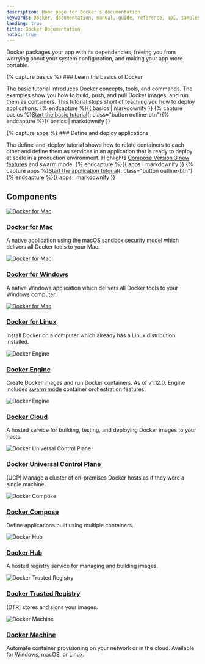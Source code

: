 ```yaml
---
description: Home page for Docker's documentation
keywords: Docker, documentation, manual, guide, reference, api, samples
landing: true
title: Docker Documentation
notoc: true
---
```


Docker packages your app with its dependencies, freeing you from worrying about your
system configuration, and making your app more portable.

<div class="row">
<div class="col-md-6">
{% capture basics %}
### Learn the basics of Docker

The basic tutorial introduces Docker concepts, tools, and commands. The examples show you how to build, push,
and pull Docker images, and run them as containers. This
tutorial stops short of teaching you how to deploy applications.
{% endcapture %}{{ basics | markdownify }}
{% capture basics %}[Start the basic tutorial](/engine/getstarted/){: class="button outline-btn"}{% endcapture %}{{ basics | markdownify }}
</div>

<div class="col-md-6">
{% capture apps %}
### Define and deploy applications

The define-and-deploy tutorial shows how to relate
containers to each other and define them as services in an application that is ready to deploy at scale in a
production environment. Highlights [Compose Version 3 new features](/engine/getstarted-voting-app/index.md#compose-version-3-features-and-compatibility) and swarm mode.
{% endcapture %}{{ apps | markdownify }}
{% capture apps %}[Start the application tutorial](/engine/getstarted-voting-app/){: class="button outline-btn"}{% endcapture %}{{ apps | markdownify }}
</div>
</div>


## Components

<div class="block">
  <div class="component-container">
      <div class="row">
          <div class="col-md-4">
              <div class="component">
                  <div class="component-icon">
                      <a href="docker-for-mac/"> <img src="../images/icon-apple@2X.png" alt="Docker for Mac"> </a>
                  </div>
                  <h3 id="docker-for-mac"><a href="docker-for-mac/">Docker for Mac</a></h3>
                  <p>A native application using the macOS sandbox security model which delivers all Docker tools to your Mac.</p>
              </div>
          </div>
          <div class="col-md-4">
              <div class="component">
                  <div class="component-icon">
                      <a href="docker-for-mac/"> <img src="../images/icon-windows@2X.png" alt="Docker for Mac"> </a>
                  </div>
                  <h3 id="docker-for-windows"><a href="/#docker-for-windows">Docker for Windows</a></h3>
                  <p>A native Windows application which delivers all Docker tools to your Windows computer.</p>
              </div>
          </div>
          <div class="col-md-4">
              <div class="component">
                  <div class="component-icon">
                      <a href="docker-for-mac/"> <img src="../images/icon-linux@2X.png" alt="Docker for Mac"> </a>
                  </div>
                  <h3 id="docker-for-linux"><a href="/#docker-for-linux">Docker for Linux</a></h3>
                  <p>Install Docker on a computer which already has a Linux distribution installed.</p>
              </div>
          </div>
          <!--components-full-width-->
          <div class="col-md-12">
              <!--engine-->
              <div class="component-full">
                  <div class="component-full-icon">
                      <img src="../images/icon-engine@2X.png" alt="Docker Engine">
                  </div>
                  <div class="component-full-copy">
                      <h3 id="docker-engine"><a href="engine/installation/">Docker Engine</a></h3>
                      <p>Create Docker images and run Docker containers. As of v1.12.0, Engine includes <a href="/#">swarm mode</a> container orchestration features.</p>
                  </div>
              </div>
              <!--cloud-->
              <div class="component-full">
                  <div class="component-full-icon">
                      <img src="../images/icon-cloud@2X.png" alt="Docker Engine">
                  </div>
                  <div class="component-full-copy">
                      <h3 id="docker-cloud"><a href="/#">Docker Cloud</a></h3>
                      <p>A hosted service for building, testing, and deploying Docker images to your hosts.</p>
                  </div>
              </div>
              <!--UCP-->
              <div class="component-full">
                  <div class="component-full-icon">
                      <img src="../images/icon-ucp@2X.png" alt="Docker Universal Control Plane">
                  </div>
                  <div class="component-full-copy">
                      <h3 id="docker-cloud"><a href="datacenter/ucp/1.1/overview/">Docker Universal Control Plane</a></h3>
                      <p>(UCP) Manage a cluster of on-premises Docker hosts as if they were a single machine.</p>
                  </div>
              </div>
              <!--compose-->
              <div class="component-full">
                  <div class="component-full-icon">
                      <img src="../images/icon-compose@2X.png" alt="Docker Compose">
                  </div>
                  <div class="component-full-copy">
                      <h3 id="docker-cloud"><a href="compose/overview/">Docker Compose</a></h3>
                      <p>Define applications built using multiple containers.</p>
                  </div>
              </div>
              <!--hub-->
              <div class="component-full">
                  <div class="component-full-icon">
                      <img src="../images/icon-hub@2X.png" alt="Docker Hub">
                  </div>
                  <div class="component-full-copy">
                      <h3 id="docker-cloud"><a href="docker-hub/overview/">Docker Hub</a></h3>
                      <p>A hosted registry service for managing and building images.</p>
                  </div>
              </div>
              <!--dtr-->
              <div class="component-full">
                  <div class="component-full-icon">
                      <img src="../images/icon-registry@2X.png" alt="Docker Trusted Registry">
                  </div>
                  <div class="component-full-copy">
                      <h3 id="docker-cloud"><a href="docker-trusted-registry/">Docker Trusted Registry</a></h3>
                      <p>(DTR) stores and signs your images.</p>
                  </div>
              </div>
              <!--machine-->
              <div class="component-full">
                  <div class="component-full-icon">
                      <img src="../images/icon-machine@2X.png" alt="Docker Machine">
                  </div>
                  <div class="component-full-copy">
                      <h3 id="docker-cloud"><a href="machine/install-machine/">Docker Machine</a></h3>
                      <p>Automate container provisioning on your network or in the cloud. Available for Windows, macOS, or Linux.</p>
                  </div>
              </div>
              <!-- end col-12-->
          </div>
          <!-- end component-container-->
      </div>
  </div>
</div>

